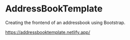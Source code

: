 # AddressBookTemplate

Creating the frontend of an addressbook using Bootstrap.

https://addressbooktemplate.netlify.app/


